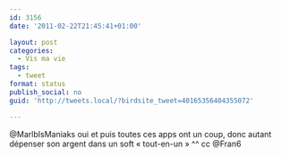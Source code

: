 ```yaml
---
id: 3156
date: '2011-02-22T21:45:41+01:00'

layout: post
categories:
  - Vis ma vie
tags:
  - tweet
format: status
publish_social: no
guid: 'http://tweets.local/?birdsite_tweet=40165356404355072'

---
```


@MarlbIsManiaks oui et puis toutes ces apps ont un coup, donc autant dépenser son argent dans un soft « tout-en-un » ^^ cc @Fran6